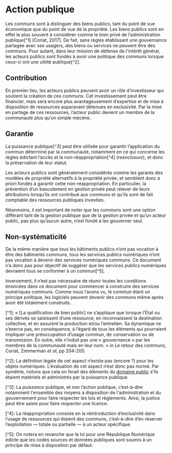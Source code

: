 # Action publique

Les communs sont à distinguer des biens publics, tant du point de vue économique que du point de vue de la propriété. Les biens publics sont en effet le plus souvent à considérer comme le bien privé de l’administration publique\[^1] \[Coriat, 2017]. De fait, sans règles établissant une gouvernance partagée avec ses usagers, des biens ou services ne peuvent être des communs. Pour autant, dans leur mission de défense de l’intérêt général, les acteurs publics sont fondés à avoir une politique des communs lorsque ceux-ci ont une utilité publique\[^2].

## Contribution <a href="#contribution" id="contribution"></a>

En premier lieu, les acteurs publics peuvent avoir un rôle d’investisseur qui soutient la création de ces communs. Cet investissement peut être financier, mais sera encore plus avantageusement d’expertise et de mise à disposition de ressources auparavant détenues en exclusivité. Par la mise en partage de ces ressources, l’acteur public devient un membre de la communauté plus qu’un simple mécène.

## Garantie <a href="#garantie" id="garantie"></a>

La puissance publique\[^3] peut être utilisée pour garantir l’application du commun déterminé par la communauté, notamment en ce qui concerne les règles édictant l’accès et la non-réappropriation\[^4] (_reenclosure_), et donc la préservation de leur statut.

Les acteurs publics sont généralement considérés comme les garants des modèles de propriété alternatifs à la propriété privée, et semblent donc a priori fondés à garantir cette non-réappropriation. En particulier, la prévention d’un basculement en gestion privée peut relever de leurs attributions lorsqu’ils ont contribué aux communs et qu’ils sont de fait comptable des ressources publiques investies.

Néanmoins, il est important de noter que les communs sont une option différant tant de la gestion publique que de la gestion privée et qu’un acteur public, pas plus qu’aucun autre, n’est fondé à les gouverner seul.

## Non-systématicité <a href="#non-systematicite" id="non-systematicite"></a>

De la même manière que tous les bâtiments publics n’ont pas vocation à être des bâtiments communs, tous les services publics numériques n’ont pas vocation à devenir des services numériques communs. Ce document n’a donc pas pour objectif de suggérer que les services publics numériques devraient tous se conformer à un commun\[^5].

Inversement, il n’est pas nécessaire de réunir toutes les conditions énoncées dans ce document pour commencer à construire des services numériques communs. Comme nous l’avons vu, le commun étant un principe politique, les logiciels peuvent devenir des communs même après avoir été totalement construits.

\[^1]: « \[La qualification de bien public] ne s’applique que lorsque l’État ou ses dérivés se saisissent d’une ressource, en reconnaissent la destination collective, et en assurent la production et/ou l’entretien. Sa dynamique ne s’exerce pas, en conséquence, à l’égard de tous les éléments qui pourraient impliquer une préoccupation d’usage commun, de conservation ou de transmission. En outre, elle n’induit pas une « gouvernance » par les membres de la communauté mais en leur nom. » _in_ Le retour des communs, Coriat, Zimmerman _et al_, pp 204-205.

\[^2]: La définition légale de cet aspect n’existe pas (encore ?) pour les objets numériques. L’évaluation de cet aspect n’est donc pas normé. Par symétrie, notons que cela en ferait des éléments du [domaine public](https://fr.wikipedia.org/wiki/Domaine\_public\_en\_droit\_public\_fran%C3%A7ais) s’ils étaient matériels et administrés par la puissance publique.

\[^3]: La _puissance_ publique, et non l’action publique, c’est-à-dire notamment l'ensemble des moyens à disposition de l'administration et du gouvernement pour faire respecter les lois et règlements. Ainsi, la justice peut être saisie pour faire respecter une licence.

\[^4]: La réappropriation consiste en la réintroduction d’exclusivité dans l’usage de ressources qui étaient des communs, c’est-à-dire d’en réserver l’exploitation — totale ou partielle — à un acteur spécifique.

\[^5]: On notera en revanche que la loi pour une République Numérique édicte que les codes sources et données publiques sont soumis à un principe de mise à disposition par défaut.
